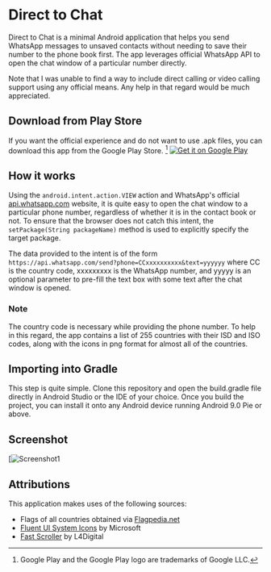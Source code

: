 # Direct to Chat
Direct to Chat is a minimal Android application that helps you send WhatsApp messages to unsaved contacts without needing to save their number to the phone book first. The app leverages official WhatsApp API to open the chat window of a particular number directly.

Note that I was unable to find a way to include direct calling or video calling support using any official means. Any help in that regard would be much appreciated.

## Download from Play Store
If you want the official experience and do not want to use .apk files, you can download this app from the Google Play Store. [^1]
[![Get it on Google Play](https://play.google.com/intl/en_us/badges/static/images/badges/en_badge_web_generic.png)](https://play.google.com/store/apps/details?id=com.hamohdy.whatsappdirect&pcampaignid=pcampaignidMKT-Other-global-all-co-prtnr-py-PartBadge-Mar2515-1)


## How it works
Using the ``android.intent.action.VIEW`` action and WhatsApp\'s official [api.whatsapp.com](https://api.whatsapp.com) website, it is quite easy to open the chat window to a particular phone number, regardless of whether it is in the contact book or not. To ensure that the browser does not catch this intent, the ``setPackage(String packageName)`` method is used to explicitly specify the target package.

The data provided to the intent is of the form ```https://api.whatsapp.com/send?phone=CCxxxxxxxxxx&text=yyyyyy``` where CC is the country code, xxxxxxxxx is the WhatsApp number, and yyyyy is an optional parameter to pre-fill the text box with some text after the chat window is opened.

### Note
The country code is necessary while providing the phone number. To help in this regard, the app contains a list of 255 countries with their ISD and ISO codes, along with the icons in png format for almost all of the countries.

## Importing into Gradle
This step is quite simple. Clone this repository and open the build.gradle file directly in Android Studio or the IDE of your choice.
Once you build the project, you can install it onto any Android device running Android 9.0 Pie or above.

## Screenshot
[![Screenshot1](https://github.com/hafizmdyasir/WhatsAppDirect/blob/master/screenshots/Screenshot_20220622-125521_WhatsApp%20Direct.jpg)

## Attributions
This application makes uses of the following sources:
- Flags of all countries obtained via [Flagpedia.net](https://flagpedia.net)
- [Fluent UI System Icons](https://github.com/microsoft/fluentui-system-icons) by Microsoft
- [Fast Scroller](https://github.com/L4Digital/FastScroll) by L4Digital

[^1]: Google Play and the Google Play logo are trademarks of Google LLC.
